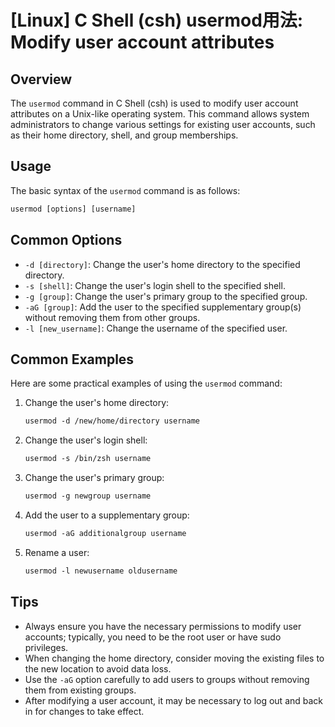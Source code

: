 # [Linux] C Shell (csh) usermod用法: Modify user account attributes

## Overview
The `usermod` command in C Shell (csh) is used to modify user account attributes on a Unix-like operating system. This command allows system administrators to change various settings for existing user accounts, such as their home directory, shell, and group memberships.

## Usage
The basic syntax of the `usermod` command is as follows:

```csh
usermod [options] [username]
```

## Common Options
- `-d [directory]`: Change the user's home directory to the specified directory.
- `-s [shell]`: Change the user's login shell to the specified shell.
- `-g [group]`: Change the user's primary group to the specified group.
- `-aG [group]`: Add the user to the specified supplementary group(s) without removing them from other groups.
- `-l [new_username]`: Change the username of the specified user.

## Common Examples
Here are some practical examples of using the `usermod` command:

1. Change the user's home directory:
   ```csh
   usermod -d /new/home/directory username
   ```

2. Change the user's login shell:
   ```csh
   usermod -s /bin/zsh username
   ```

3. Change the user's primary group:
   ```csh
   usermod -g newgroup username
   ```

4. Add the user to a supplementary group:
   ```csh
   usermod -aG additionalgroup username
   ```

5. Rename a user:
   ```csh
   usermod -l newusername oldusername
   ```

## Tips
- Always ensure you have the necessary permissions to modify user accounts; typically, you need to be the root user or have sudo privileges.
- When changing the home directory, consider moving the existing files to the new location to avoid data loss.
- Use the `-aG` option carefully to add users to groups without removing them from existing groups.
- After modifying a user account, it may be necessary to log out and back in for changes to take effect.